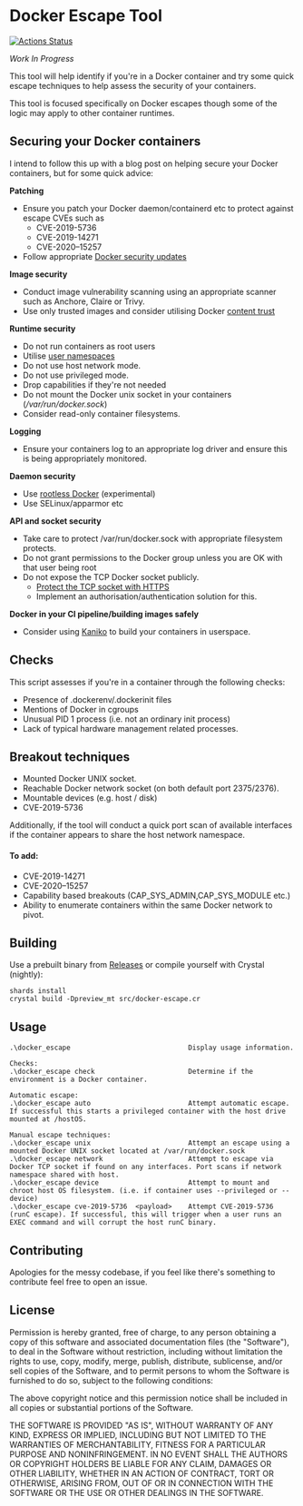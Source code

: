 # Docker Escape Tool

[![Actions Status](https://github.com/PercussiveElbow/docker-escape-tool/workflows/Main/badge.svg)](https://github.com/PercussiveElbow/docker-escape-tool/actions)

*Work In Progress*

This tool will help identify if you're in a Docker container and try some quick escape techniques to help assess the security of your containers. 

This tool is focused specifically on Docker escapes though some of the logic may apply to other container runtimes.

## Securing your Docker containers
I intend to follow this up with a blog post on helping secure your Docker containers, but for some quick advice:

**Patching**
* Ensure you patch your Docker daemon/containerd etc to protect against escape CVEs such as 
  * CVE-2019-5736
  * CVE-2019-14271
  * CVE-2020–15257
* Follow appropriate [Docker security updates](https://www.docker.com/blog/tag/docker-security/)

**Image security**
* Conduct image vulnerability scanning using an appropriate scanner such as Anchore, Claire or Trivy.
* Use only trusted images and consider utilising Docker [content trust](https://docs.docker.com/engine/security/trust/)

**Runtime security**
* Do not run containers as root users
* Utilise [user namespaces](https://docs.docker.com/engine/security/userns-remap/)
* Do not use host network mode.
* Do not use privileged mode.
* Drop capabilities if they're not needed
* Do not mount the Docker unix socket in your containers (*/var/run/docker.sock*)
* Consider read-only container filesystems.

**Logging**
* Ensure your containers log to an appropriate log driver and ensure this is being appropriately monitored.

**Daemon security**
* Use [rootless Docker](https://docs.docker.com/engine/security/rootless/) (experimental)
* Use SELinux/apparmor etc

**API and socket security**
* Take care to protect /var/run/docker.sock with appropriate filesystem protects. 
* Do not grant permissions to the Docker group unless you are OK with that user being root
* Do not expose the TCP Docker socket publicly.
  * [Protect the TCP socket with HTTPS](https://docs.docker.com/engine/security/https/)
  * Implement an authorisation/authentication solution for this.
  
**Docker in your CI pipeline/building images safely**
* Consider using [Kaniko](https://github.com/GoogleContainerTools/kaniko) to build your containers in userspace.

## Checks
This script assesses if you're in a container through the following checks:
* Presence of .dockerenv/.dockerinit files
* Mentions of Docker in cgroups
* Unusual PID 1 process (i.e. not an ordinary init process)
* Lack of typical hardware management related processes.

## Breakout techniques

* Mounted Docker UNIX socket.
* Reachable Docker network socket (on both default port 2375/2376).
* Mountable devices (e.g. host / disk)
* CVE-2019-5736

Additionally, if the tool will conduct a quick port scan of available interfaces if the container appears to share the host network namespace.

#### To add:
* CVE-2019-14271
* CVE-2020–15257
* Capability based breakouts (CAP_SYS_ADMIN,CAP_SYS_MODULE etc.)
* Ability to enumerate containers within the same Docker network to pivot.

## Building

Use a prebuilt binary from [Releases]("https://github.com/PercussiveElbow/docker-escape-tool/releases") or compile yourself with Crystal (nightly):

```
shards install
crystal build -Dpreview_mt src/docker-escape.cr
```

## Usage

```
.\docker_escape                             Display usage information.

Checks:
.\docker_escape check                       Determine if the environment is a Docker container.

Automatic escape:
.\docker_escape auto                        Attempt automatic escape. If successful this starts a privileged container with the host drive mounted at /hostOS.

Manual escape techniques:
.\docker_escape unix                        Attempt an escape using a mounted Docker UNIX socket located at /var/run/docker.sock
.\docker_escape network                     Attempt to escape via Docker TCP socket if found on any interfaces. Port scans if network namespace shared with host.
.\docker_escape device                      Attempt to mount and chroot host OS filesystem. (i.e. if container uses --privileged or --device)
.\docker_escape cve-2019-5736  <payload>    Attempt CVE-2019-5736 (runC escape). If successful, this will trigger when a user runs an EXEC command and will corrupt the host runC binary.
```
## Contributing

Apologies for the messy codebase, if you feel like there's something to contribute feel free to open an issue.


## License
Permission is hereby granted, free of charge, to any person obtaining a copy of this software and associated documentation files (the "Software"), to deal in the Software without restriction, including without limitation the rights to use, copy, modify, merge, publish, distribute, sublicense, and/or sell copies of the Software, and to permit persons to whom the Software is furnished to do so, subject to the following conditions:

The above copyright notice and this permission notice shall be included in all copies or substantial portions of the Software.

THE SOFTWARE IS PROVIDED "AS IS", WITHOUT WARRANTY OF ANY KIND, EXPRESS OR IMPLIED, INCLUDING BUT NOT LIMITED TO THE WARRANTIES OF MERCHANTABILITY, FITNESS FOR A PARTICULAR PURPOSE AND NONINFRINGEMENT. IN NO EVENT SHALL THE AUTHORS OR COPYRIGHT HOLDERS BE LIABLE FOR ANY CLAIM, DAMAGES OR OTHER LIABILITY, WHETHER IN AN ACTION OF CONTRACT, TORT OR OTHERWISE, ARISING FROM, OUT OF OR IN CONNECTION WITH THE SOFTWARE OR THE USE OR OTHER DEALINGS IN THE SOFTWARE.
